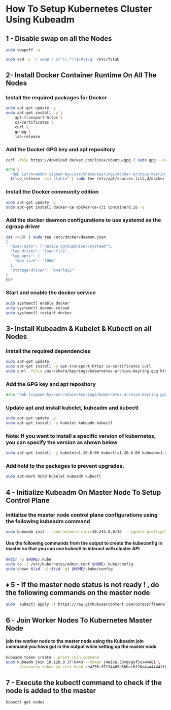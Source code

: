 # How To Setup Kubernetes Cluster Using Kubeadm

## 1 - Disable swap on all the Nodes</h3>

```bash
sudo swapoff -a

sudo sed -i '/ swap / s/^\(.*\)$/#\1/g' /etc/fstab
```

## 2- Install Docker Container Runtime On All The Nodes

### Install the required packages for Docker 
``` bash
sudo apt-get update -y
sudo apt-get install -y \
    apt-transport-https \
    ca-certificates \
    curl \
    gnupg \
    lsb-release
```
### Add the Docker GPG key and apt repository

``` bash
curl -fsSL https://download.docker.com/linux/ubuntu/gpg | sudo gpg --dearmor -o /usr/share/keyrings/docker-archive-keyring.gpg

echo \
  "deb [arch=amd64 signed-by=/usr/share/keyrings/docker-archive-keyring.gpg] https://download.docker.com/linux/ubuntu \
  $(lsb_release -cs) stable" | sudo tee /etc/apt/sources.list.d/docker.list > /dev/null
```
### Install the Docker community edition

``` bash
sudo apt-get update -y
sudo apt-get install docker-ce docker-ce-cli containerd.io -y
```
### Add the docker daemon configurations to use systemd as the cgroup driver
``` bash
cat <<EOF | sudo tee /etc/docker/daemon.json
{
  "exec-opts": ["native.cgroupdriver=systemd"],
  "log-driver": "json-file",
  "log-opts": {
    "max-size": "100m"
  },
  "storage-driver": "overlay2"
}
EOF
```
### Start and enable the docker service
```bash
sudo systemctl enable docker
sudo systemctl daemon-reload
sudo systemctl restart docker
```

## 3- Install Kubeadm & Kubelet & Kubectl on all Nodes

### Install the required dependencies
```bash
sudo apt-get update
sudo apt-get install -y apt-transport-https ca-certificates curl
sudo curl -fsSLo /usr/share/keyrings/kubernetes-archive-keyring.gpg https://packages.cloud.google.com/apt/doc/apt-key.gpg
```
### Add the GPG key and apt repository
```bash
echo "deb [signed-by=/usr/share/keyrings/kubernetes-archive-keyring.gpg] https://apt.kubernetes.io/ kubernetes-xenial main" | sudo tee /etc/apt/sources.list.d/kubernetes.list
```
### Update apt and install kubelet, kubeadm and kubectl
```bash
sudo apt-get update -y
sudo apt-get install -y kubelet kubeadm kubectl
```
### Note: If you want to install a specific version of kubernetes, you can specify the version as shown below
```bash
sudo apt-get install -y kubelet=1.20.6-00 kubectl=1.20.6-00 kubeadm=1.20.6-00
```
### Add hold to the packages to prevent upgrades.
```bash
sudo apt-mark hold kubelet kubeadm kubectl
```
## 4 - Initialize Kubeadm On Master Node To Setup Control Plane

### initialize the master node control plane configurations using the following kubeadm command
```bash
sudo kubeadm init  --pod-network-cidr=10.244.0.0/16  --ignore-preflight-errors Swap
```
#### Use the following commands from the output to create the kubeconfig in master so that you can use kubectl to interact with cluster API
```bash
mkdir -p $HOME/.kube
sudo cp -i /etc/kubernetes/admin.conf $HOME/.kube/config
sudo chown $(id -u):$(id -g) $HOME/.kube/config
```
## &#9830; 5 - If the master node status is not ready ! , do the following commands on the master node 
```bash
sudo  kubectl apply -f https://raw.githubusercontent.com/coreos/flannel/master/Documentation/kube-flannel.yml
```
## 6 - Join Worker Nodes To Kubernetes Master Node
#### join the worker node to the master node using the Kubeadm join command you have got in the output while setting up the master node
```bash
kubeadm token create --print-join-command
sudo kubeadm join 10.128.0.37:6443 --token j4eice.33vgvgyf5cxw4u8i \
    --discovery-token-ca-cert-hash sha256:37f94469b58bcc8f26a4aa44441fb17196a585b37288f85e22475b00c36f1c61
```
## 7 - Execute the kubectl command to check if the node is added to the master
```bash
kubectl get nodes
```



